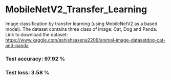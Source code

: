 # MobileNetV2_Transfer_Learning
Image classification by transfer learning (using MobileNetV2 as a based model). The dataset contains three class of image: Cat, Dog and Panda.
Link to download the dataset: https://www.kaggle.com/ashishsaxena2209/animal-image-datasetdog-cat-and-panda

### Test accuracy: 97.92 %
### Test loss: 3.58 %
